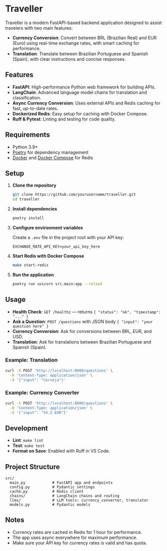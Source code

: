 # Traveller

Traveller is a modern FastAPI-based backend application designed to assist travelers with two main features:

- **Currency Conversion**: Convert between BRL (Brazilian Real) and EUR (Euro) using real-time exchange rates, with smart caching for performance.
- **Translation**: Translate between Brazilian Portuguese and Spanish (Spain), with clear instructions and concise responses.

## Features

- **FastAPI**: High-performance Python web framework for building APIs.
- **LangChain**: Advanced language model chains for translation and classification.
- **Async Currency Conversion**: Uses external APIs and Redis caching for fast, up-to-date rates.
- **Dockerized Redis**: Easy setup for caching with Docker Compose.
- **Ruff & Pytest**: Linting and testing for code quality.

## Requirements

- Python 3.9+
- [Poetry](https://python-poetry.org/) for dependency management
- [Docker](https://www.docker.com/) and [Docker Compose](https://docs.docker.com/compose/) for Redis

## Setup

1. **Clone the repository**

   ```sh
   git clone https://github.com/yourusername/traveller.git
   cd traveller
   ```

2. **Install dependencies**

   ```sh
   poetry install
   ```

3. **Configure environment variables**

   Create a `.env` file in the project root with your API key:

   ```env
   EXCHANGE_RATE_API_KEY=your_api_key_here
   ```

4. **Start Redis with Docker Compose**

   ```sh
   make start-redis
   ```

5. **Run the application**

   ```sh
   poetry run uvicorn src.main:app --reload
   ```

## Usage

- **Health Check**: `GET /healthz` — returns `{ "status": "ok", "timestamp": "..." }`
- **Ask a Question**: `POST /questions` with JSON body `{ "input": "your question here" }`
- **Currency Conversion**: Ask for conversions between BRL, EUR, and USD.
- **Translation**: Ask for translations between Brazilian Portuguese and Spanish (Spain).

### Example: Translation

```sh
curl -X POST 'http://localhost:8000/questions' \
  -H 'Content-Type: application/json' \
  -d '{"input": "Cerveja"}'
```

### Example: Currency Converter

```sh
curl -X POST 'http://localhost:8000/questions' \
  -H 'Content-Type: application/json' \
  -d '{"input": "54.2 EUR"}'
```

## Development

- **Lint**: `make lint`
- **Test**: `make test`
- **Format on Save**: Enabled with Ruff in VS Code.

## Project Structure

```
src/
  main.py            # FastAPI app and endpoints
  config.py          # Pydantic settings
  cache.py           # Redis client
  chains/            # LangChain chains and routing
  llms/              # LLM tools: currency_converter, translator
  models.py          # Pydantic models
```

## Notes

- Currency rates are cached in Redis for 1 hour for performance.
- The app uses async everywhere for maximum performance.
- Make sure your API key for currency rates is valid and has quota.
